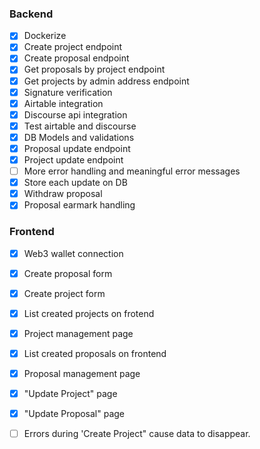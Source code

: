 ### Backend

- [x] Dockerize
- [x] Create project endpoint
- [x] Create proposal endpoint
- [x] Get proposals by project endpoint
- [x] Get projects by admin address endpoint
- [x] Signature verification
- [x] Airtable integration
- [x] Discourse api integration
- [X] Test airtable and discourse
- [x] DB Models and validations
- [X] Proposal update endpoint
- [X] Project update endpoint
- [ ] More error handling and meaningful error messages
- [X] Store each update on DB
- [X] Withdraw proposal
- [X] Proposal earmark handling

### Frontend

- [x] Web3 wallet connection
- [x] Create proposal form
- [x] Create project form
- [X] List created projects on frotend
- [X] Project management page
- [X] List created proposals on frontend
- [X] Proposal management page
- [X] "Update Project" page
- [X] "Update Proposal" page

- [ ] Errors during 'Create Project" cause data to disappear.

